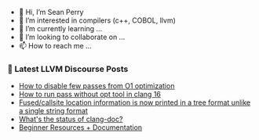 - 👋 Hi, I’m Sean Perry
- 👀 I’m interested in compilers (c++, COBOL, llvm)
- 🌱 I’m currently learning ...
- 💞️ I’m looking to collaborate on ...
- 📫 How to reach me ...

<!---
s66perry/s66perry is a ✨ special ✨ repository because its `README.md` (this file) appears on your GitHub profile.
You can click the Preview link to take a look at your changes.
--->
### 📕 Latest LLVM Discourse Posts

<!-- DISCOURSE-LLVM:START -->
- [How to disable few passes from O1 optimization](https://discourse.llvm.org/t/how-to-disable-few-passes-from-o1-optimization/70845#post_1)
- [How to run pass without opt tool in clang 16](https://discourse.llvm.org/t/how-to-run-pass-without-opt-tool-in-clang-16/70808#post_7)
- [Fused/callsite location information is now printed in a tree format unlike a single string format](https://discourse.llvm.org/t/fused-callsite-location-information-is-now-printed-in-a-tree-format-unlike-a-single-string-format/70821#post_4)
- [What&#39;s the status of clang-doc?](https://discourse.llvm.org/t/whats-the-status-of-clang-doc/70844#post_1)
- [Beginner Resources + Documentation](https://discourse.llvm.org/t/beginner-resources-documentation/5872#post_8)
<!-- DISCOURSE-LLVM:END -->
